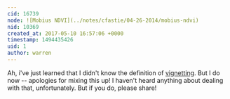 ```yaml
---
cid: 16739
node: ![Mobius NDVI](../notes/cfastie/04-26-2014/mobius-ndvi)
nid: 10369
created_at: 2017-05-10 16:57:06 +0000
timestamp: 1494435426
uid: 1
author: warren
---
```


Ah, i've just learned that I didn't know the definition of [vignetting](https://en.wikipedia.org/wiki/Vignetting). But I do now -- apologies for mixing this up! I haven't heard anything about dealing with that, unfortunately. But if you do, please share!